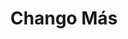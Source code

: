 ---
title: "Chango Más"
url: /san-miguel-de-tucuman/chango-mas-avenida-ejercito-del-norte/
shop: Supermarkt
---